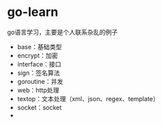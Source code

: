 ﻿go-learn
========

go语言学习，主要是个人联系杂乱的例子

<ul>
	<li>base：基础类型</li>
	<li>encrypt：加密</li>
	<li>interface：接口</li>
	<li>sign：签名算法</li>
	<li>goroutine：并发</li>
	<li>web：http处理</li>
	<li>textop：文本处理（xml、json、regex、template）</li>
	<li>socket：socket</li>
	<li></li>
</ul>
